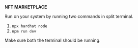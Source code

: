 **NFT MARKETPLACE**

Run on your system by running two commands in split terminal.

1. `npx hardhat node`
2. `npm run dev`

Make sure both the terminal should be running.
